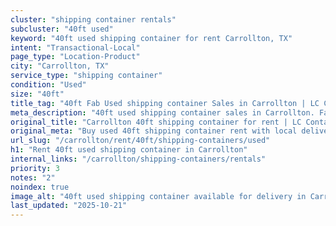 ```yaml
---
cluster: "shipping container rentals"
subcluster: "40ft used"
keyword: "40ft used shipping container for rent Carrollton, TX"
intent: "Transactional-Local"
page_type: "Location-Product"
city: "Carrollton, TX"
service_type: "shipping container"
condition: "Used"
size: "40ft"
title_tag: "40ft Fab Used shipping container Sales in Carrollton | LC Container"
meta_description: "40ft used shipping container sales in Carrollton. Fast delivery, competitive pricing. Serving shipping containers area. Quote ID: 2DU. Call (214) 524-4168 for your free quote today."
original_title: "Carrollton 40ft shipping container for rent | LC Container"
original_meta: "Buy used 40ft shipping container rent with local delivery in Carrollton, TX. LC Container — local Since 2003. Request a fast quote today."
url_slug: "/carrollton/rent/40ft/shipping-containers/used"
h1: "Rent 40ft used shipping container in Carrollton"
internal_links: "/carrollton/shipping-containers/rentals"
priority: 3
notes: "2"
noindex: true
image_alt: "40ft used shipping container available for delivery in Carrollton"
last_updated: "2025-10-21"
---
```


<!-- TODO: Add unique city/inventory copy, images, and internal links here. -->
